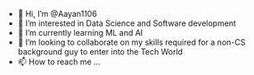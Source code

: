 - 👋 Hi, I’m @Aayan1106
- 👀 I’m interested in Data Science and Software development
- 🌱 I’m currently learning ML and AI
- 💞️ I’m looking to collaborate on my skills required for a non-CS background guy to enter into the Tech World
- 📫 How to reach me ...

<!---
Aayan1106/Aayan1106 is a ✨ special ✨ repository because its `README.md` (this file) appears on your GitHub profile.
You can click the Preview link to take a look at your changes.
--->
